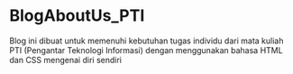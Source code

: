 # BlogAboutUs_PTI
Blog ini dibuat untuk memenuhi kebutuhan tugas individu dari mata kuliah PTI (Pengantar Teknologi Informasi) dengan menggunakan bahasa HTML dan CSS mengenai diri sendiri
